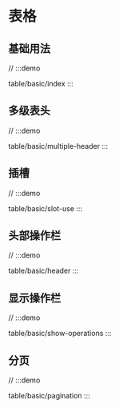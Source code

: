 

# 表格

## 基础用法
// :::demo

table/basic/index
:::

## 多级表头
// :::demo

table/basic/multiple-header
:::

## 插槽
// :::demo

table/basic/slot-use
:::

## 头部操作栏
// :::demo

table/basic/header
:::

## 显示操作栏
// :::demo

table/basic/show-operations
:::

## 分页
// :::demo

table/basic/pagination
:::


<!-- @include: ./explain.md -->


